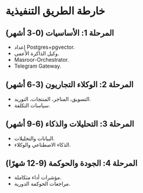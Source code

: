 # خارطة الطريق التنفيذية

## المرحلة 1: الأساسيات (0-3 أشهر)
- إعداد Postgres+pgvector.
- وكيل الذاكرة الأعمى.
- Masroor-Orchestrator.
- Telegram Gateway.

## المرحلة 2: الوكلاء التجاريون (3-6 أشهر)
- التسويق، المتاجر، المنتجات، التوريد.
- سياسات التكلفة.

## المرحلة 3: التحليلات والذكاء (6-9 أشهر)
- البيانات والتحليلات.
- الذكاء الاصطناعي والوكلاء.

## المرحلة 4: الجودة والحوكمة (9-12 شهرًا)
- مؤشرات أداء متكاملة.
- مراجعات الحوكمة الدورية.
